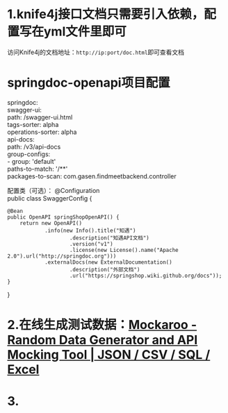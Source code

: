 # 1.knife4j接口文档只需要引入依赖，配置写在yml文件里即可
访问Knife4j的文档地址：`http://ip:port/doc.html`即可查看文档
# springdoc-openapi项目配置  
springdoc:  
  swagger-ui:  
    path: /swagger-ui.html  
    tags-sorter: alpha  
    operations-sorter: alpha  
  api-docs:  
    path: /v3/api-docs  
  group-configs:  
    - group: 'default'  
      paths-to-match: '/**'  
      packages-to-scan: com.gasen.findmeetbackend.controller

配置类（可选）：
@Configuration  
public class SwaggerConfig {  
  
    @Bean  
    public OpenAPI springShopOpenAPI() {  
        return new OpenAPI()  
                .info(new Info().title("知遇")  
                        .description("知遇API文档")  
                        .version("v1")  
                        .license(new License().name("Apache 2.0").url("http://springdoc.org")))  
                .externalDocs(new ExternalDocumentation()  
                        .description("外部文档")  
                        .url("https://springshop.wiki.github.org/docs"));  
    }  
  
}

# 2.在线生成测试数据：[Mockaroo - Random Data Generator and API Mocking Tool | JSON / CSV / SQL / Excel](https://mockaroo.com/)

# 3.